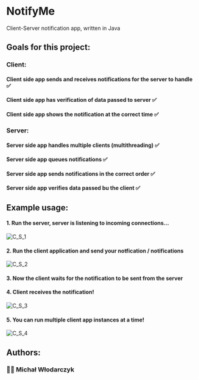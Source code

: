 

# NotifyMe
Client-Server notification app, written in Java

 
## Goals for this project:

### Client:

####  Client side app sends and receives notifications for the server to handle :white_check_mark:
####  Client side app has verification of data passed to server :white_check_mark:
####  Client side app shows the notification at the correct time :white_check_mark:

### Server:

####  Server side app handles multiple clients (multithreading) :white_check_mark:
####  Server side app queues notifications :white_check_mark:
####  Server side app sends notifications in the correct order :white_check_mark:
####  Server side app verifies data passed bu the client :white_check_mark:

## Example usage:

#### 1. Run the server, server is listening to incoming connections...
![C_S_1](https://user-images.githubusercontent.com/78366670/117467388-edb2da80-af53-11eb-8e5b-edcce287912a.png)

#### 2. Run the client application and send your notfication / notifications
![C_S_2](https://user-images.githubusercontent.com/78366670/117467885-674ac880-af54-11eb-82bf-ed555e9728e7.png)

#### 3. Now the client waits for the notification to be sent from the server

#### 4. Client receives the notification!
![C_S_3](https://user-images.githubusercontent.com/78366670/117468132-abd66400-af54-11eb-84a9-9e4e84aefa83.png)

#### 5. You can run multiple client app instances at a time! 
![C_S_4](https://user-images.githubusercontent.com/78366670/117468616-269f7f00-af55-11eb-8c47-c078dd4f0702.png)

## Authors:

 ### :student: Michał Włodarczyk 



